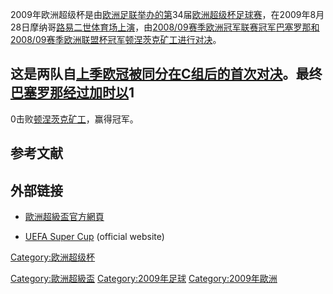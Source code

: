 2009年欧洲超级杯是由[欧洲足联举办的第](https://zh.wikipedia.org/wiki/欧洲足联 "wikilink")34届[欧洲超级杯足球赛](https://zh.wikipedia.org/wiki/欧洲超级杯 "wikilink")，在2009年8月28日摩纳哥[路易二世体育场上演](../Page/路易二世体育场.md "wikilink")，由[2008/09赛季欧洲冠军联赛冠军](https://zh.wikipedia.org/wiki/2008/09赛季欧洲冠军联赛 "wikilink")[巴塞罗那和](../Page/巴塞罗那足球俱乐部.md "wikilink")[2008/09赛季欧洲联盟杯冠军](https://zh.wikipedia.org/wiki/2008/09赛季欧洲联盟杯 "wikilink")[顿涅茨克矿工进行对决](https://zh.wikipedia.org/wiki/顿涅茨克矿工足球俱乐部 "wikilink")。

这是两队自[上季欧冠被同分在C组后的首次对决](https://zh.wikipedia.org/wiki/2008/09年欧洲冠军联赛 "wikilink")。最终[巴塞罗那经过加时以](../Page/巴塞罗那足球俱乐部.md "wikilink")1
-
0击败[顿涅茨克矿工](https://zh.wikipedia.org/wiki/顿涅茨克矿工足球俱乐部 "wikilink")，赢得冠军。

## 参考文献

## 外部链接

  - [歐洲超級盃官方網頁](http://www.uefa.com/uefasupercup/index.html)

<!-- end list -->

  - [UEFA Super Cup](http://www.uefa.com/uefasupercup/index.html)
    (official website)

[Category:欧洲超级杯](https://zh.wikipedia.org/wiki/Category:欧洲超级杯 "wikilink")

[Category:歐洲超級盃](https://zh.wikipedia.org/wiki/Category:歐洲超級盃 "wikilink")
[Category:2009年足球](https://zh.wikipedia.org/wiki/Category:2009年足球 "wikilink")
[Category:2009年歐洲](https://zh.wikipedia.org/wiki/Category:2009年歐洲 "wikilink")